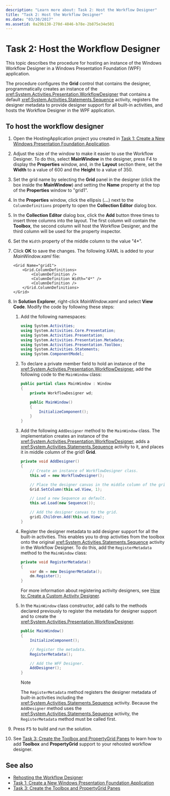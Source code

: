 ```yaml
---
description: "Learn more about: Task 2: Host the Workflow Designer"
title: "Task 2: Host the Workflow Designer"
ms.date: "03/30/2017"
ms.assetid: 0a29b138-270d-4846-b78e-2b875e34e501
---
```

# Task 2: Host the Workflow Designer

This topic describes the procedure for hosting an instance of the Windows Workflow Designer in a Windows Presentation Foundation (WPF) application.

The procedure configures the **Grid** control that contains the designer, programmatically creates an instance of the <xref:System.Activities.Presentation.WorkflowDesigner> that contains a default <xref:System.Activities.Statements.Sequence> activity, registers the designer metadata to provide designer support for all built-in activities, and hosts the Workflow Designer in the WPF application.

## To host the workflow designer

1. Open the HostingApplication project you created in [Task 1: Create a New Windows Presentation Foundation Application](task-1-create-a-new-wpf-app.md).

2. Adjust the size of the window to make it easier to use the Workflow Designer. To do this, select **MainWindow** in the designer, press F4 to display the **Properties** window, and, in the **Layout** section there, set the **Width** to a value of 600 and the **Height** to a value of 350.

3. Set the grid name by selecting the **Grid** panel in the designer (click the box inside the **MainWindow**) and setting the **Name** property at the top of the **Properties** window to "grid1".

4. In the **Properties** window, click the ellipsis (**…**) next to the `ColumnDefinitions` property to open the **Collection Editor** dialog box.

5. In the **Collection Editor** dialog box, click the **Add** button three times to insert three columns into the layout. The first column will contain the **Toolbox**, the second column will host the Workflow Designer, and the third column will be used for the property inspector.

6. Set the `Width` property of the middle column to the value "4*".

7. Click **OK** to save the changes. The following XAML is added to your *MainWindow.xaml* file:

    ```xaml
    <Grid Name="grid1">
        <Grid.ColumnDefinitions>
            <ColumnDefinition />
            <ColumnDefinition Width="4*" />
            <ColumnDefinition />
        </Grid.ColumnDefinitions>
    </Grid>
    ```

8. In **Solution Explorer**, right-click *MainWindow.xaml* and select **View Code**. Modify the code by following these steps:

    1. Add the following namespaces:

        ```csharp
        using System.Activities;
        using System.Activities.Core.Presentation;
        using System.Activities.Presentation;
        using System.Activities.Presentation.Metadata;
        using System.Activities.Presentation.Toolbox;
        using System.Activities.Statements;
        using System.ComponentModel;
        ```

    2. To declare a private member field to hold an instance of the <xref:System.Activities.Presentation.WorkflowDesigner>, add the following code to the `MainWindow` class:

        ```csharp
        public partial class MainWindow : Window
        {
            private WorkflowDesigner wd;

            public MainWindow()
            {
                InitializeComponent();
            }
        }
        ```

    3. Add the following `AddDesigner` method to the `MainWindow` class. The implementation creates an instance of the <xref:System.Activities.Presentation.WorkflowDesigner>, adds a <xref:System.Activities.Statements.Sequence> activity to it, and places it in middle column of the grid1 **Grid**.

        ```csharp
        private void AddDesigner()
        {
            // Create an instance of WorkflowDesigner class.
            this.wd = new WorkflowDesigner();

            // Place the designer canvas in the middle column of the grid.
            Grid.SetColumn(this.wd.View, 1);

            // Load a new Sequence as default.
            this.wd.Load(new Sequence());

            // Add the designer canvas to the grid.
            grid1.Children.Add(this.wd.View);
        }
        ```

    4. Register the designer metadata to add designer support for all the  built-in activities. This enables you to drop activities from the toolbox onto the original <xref:System.Activities.Statements.Sequence> activity in the Workflow Designer. To do this, add the `RegisterMetadata` method to the `MainWindow` class:

        ```csharp
        private void RegisterMetadata()
        {
            var dm = new DesignerMetadata();
            dm.Register();
        }
        ```

        For more information about registering activity designers, see [How to: Create a Custom Activity Designer](how-to-create-a-custom-activity-designer.md).

    5. In the `MainWindow` class constructor, add calls to the methods declared previously to register the metadata for designer support and to create the <xref:System.Activities.Presentation.WorkflowDesigner>.

        ```csharp
        public MainWindow()
        {
            InitializeComponent();

            // Register the metadata.
            RegisterMetadata();

            // Add the WFF Designer.
            AddDesigner();
        }
        ```

        > [!NOTE]
        > The `RegisterMetadata` method registers the designer metadata of built-in activities including the <xref:System.Activities.Statements.Sequence> activity. Because the `AddDesigner` method uses the <xref:System.Activities.Statements.Sequence> activity, the `RegisterMetadata` method must be called first.

9. Press <kbd>F5</kbd> to build and run the solution.

10. See [Task 3: Create the Toolbox and PropertyGrid Panes](task-3-create-the-toolbox-and-propertygrid-panes.md) to learn how to add **Toolbox** and **PropertyGrid** support to your rehosted workflow designer.

## See also

- [Rehosting the Workflow Designer](rehosting-the-workflow-designer.md)
- [Task 1: Create a New Windows Presentation Foundation Application](task-1-create-a-new-wpf-app.md)
- [Task 3: Create the Toolbox and PropertyGrid Panes](task-3-create-the-toolbox-and-propertygrid-panes.md)

